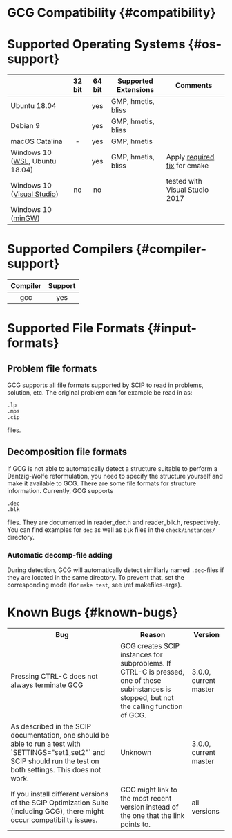 # GCG Compatibility {#compatibility}
# Supported Operating Systems {#os-support}

|   | 32 bit | 64 bit | Supported Extensions | Comments |
|---|:---:|:---:|---|---|
| Ubuntu 18.04        |   | yes | GMP, hmetis, bliss |  |
| Debian 9            |   | yes | GMP, hmetis, bliss |  |
| macOS Catalina      | - | yes | GMP, hmetis        |  |
| Windows 10 ([WSL](https://docs.microsoft.com/de-de/windows/wsl/install-win10), Ubuntu 18.04) |  | yes | GMP, hmetis, bliss | Apply [required fix](https://www.turek.dev/post/fix-wsl-file-permissions/) for cmake|
| Windows 10 ([Visual Studio](https://visualstudio.microsoft.com/de/)) | no | no |  | tested with Visual Studio 2017 |
| Windows 10 ([minGW](http://www.mingw.org/)) |  |  |  |  |

# Supported Compilers {#compiler-support}
| Compiler | Support |
|:---:     |:---:    |
| gcc      | yes     |


# Supported File Formats {#input-formats}

## Problem file formats
GCG supports all file formats supported by SCIP to read in problems, solution, etc.
The original problem can for example be read in as:

    .lp
    .mps
    .cip

files.

## Decomposition file formats
If GCG is not able to automatically detect a structure suitable to perform a
Dantzig-Wolfe reformulation, you need to specify the structure yourself and make
it available to GCG. There are some file formats for structure information.
Currently, GCG supports

    .dec
    .blk

files. They are documented in reader_dec.h and reader_blk.h, respectively.
You can find examples for `dec` as well as `blk` files in the `check/instances/` directory.

### Automatic decomp-file adding
During detection, GCG will automatically detect similiarly named `.dec`-files
if they are located in the same directory. To prevent that, set the corresponding
mode (for `make test`, see \ref makefiles-args).


# Known Bugs {#known-bugs}

<table>
  <tr>
    <th>Bug</th>
    <th>Reason</th>
    <th>Version</th>
  </tr>
  <tr>
    <td>Pressing CTRL-C does not always terminate GCG</td>
    <td>GCG creates SCIP instances for subproblems. If CTRL-C is pressed, one of these subinstances is stopped, but not the calling function of GCG.<br></td>
    <td>3.0.0, current master</td>
  </tr>
  <tr>
    <td>As described in the SCIP documentation, one should be able to run a test with
    `SETTINGS="set1,set2"` and SCIP should run the test on both settings. This does not work.</td>
    <td>Unknown</td>
    <td>3.0.0, current master</td>
  </tr>
  <tr>
    <td>If you install different versions of the SCIP Optimization Suite (including GCG), there might occur compatibility issues.</td>
    <td>GCG might link to the most recent version instead of the one that the link points to.<br></td>
    <td>all versions</td>
  </tr>
</table>
